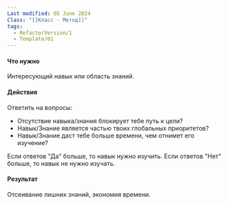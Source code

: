 ```yaml
---
Last modified: 05 June 2024
Class: "[[Класс - Метод]]"
tags:
  - RefactorVersion/1
  - Template/01
---
```

#### Что нужно
Интересующий навык или область знаний.

#### Действия
Ответить на вопросы:
- Отсутствие навыка/знания блокирует тебе путь к цели?
- Навык/Знание является частью твоих глобальных приоритетов?
- Навык/Знание даст тебе больше времени, чем отнимет его изучение?

Если ответов "Да" больше, то навык нужно изучить.
Если ответов "Нет" больше, то навык не нужно изучать.

#### Результат
Отсеивание лишних знаний, экономия времени.